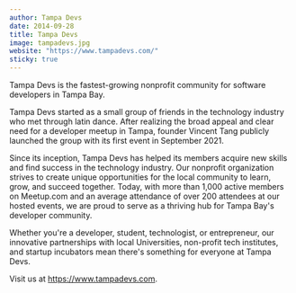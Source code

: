 ```yaml
---
author: Tampa Devs
date: 2014-09-28
title: Tampa Devs
image: tampadevs.jpg
website: "https://www.tampadevs.com/"
sticky: true
---
```


Tampa Devs is the fastest-growing nonprofit community for software developers in Tampa Bay.

Tampa Devs started as a small group of friends in the technology industry who met through latin dance. After realizing the broad appeal and clear need for a developer meetup in Tampa, founder Vincent Tang publicly launched the group with its first event in September 2021. 

Since its inception, Tampa Devs has helped its members acquire new skills and find success in the technology industry. Our nonprofit organization strives to create unique opportunities for the local community to learn, grow, and succeed together. Today, with more than 1,000 active members on Meetup.com and an average attendance of over 200 attendees at our hosted events, we are proud to serve as a thriving hub for Tampa Bay's developer community.

Whether you're a developer, student, technologist, or entrepreneur, our innovative partnerships with local Universities, non-profit tech institutes, and startup incubators mean there's something for everyone at Tampa Devs.

Visit us at https://www.tampadevs.com.
